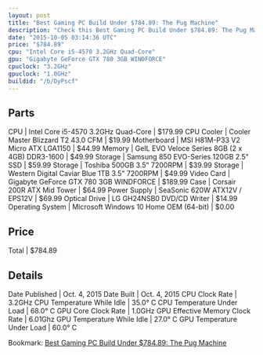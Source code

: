 ```yaml
---
layout: post
title: "Best Gaming PC Build Under $784.89: The Pug Machine"
description: "Check this Best Gaming PC Build Under $784.89: The Pug Machine. CPU: Intel Core i5-4570 3.2GHz Quad-Core, CPU Cooler: Cooler Master Blizzard T2 43.0 CFM, Motherboard: MSI "
date: "2015-10-05 03:14:36 UTC"
price: "$784.89"
cpu: "Intel Core i5-4570 3.2GHz Quad-Core"
gpu: "Gigabyte GeForce GTX 780 3GB WINDFORCE"
cpuclock: "3.2GHz"
gpuclock: "1.0GHz"
buildid: "/b/DyPscf"
---
```


## Parts

CPU | Intel Core i5-4570 3.2GHz Quad-Core | $179.99
CPU Cooler | Cooler Master Blizzard T2 43.0 CFM | $19.99
Motherboard | MSI H81M-P33 V2 Micro ATX LGA1150 | $44.99
Memory | GeIL EVO Veloce Series 8GB (2 x 4GB) DDR3-1600 | $49.99
Storage | Samsung 850 EVO-Series 120GB 2.5" SSD | $59.99
Storage | Toshiba  500GB 3.5" 7200RPM | $39.99
Storage | Western Digital Caviar Blue 1TB 3.5" 7200RPM | $49.99
Video Card | Gigabyte GeForce GTX 780 3GB WINDFORCE | $189.99
Case | Corsair 200R ATX Mid Tower | $64.99
Power Supply | SeaSonic 620W ATX12V / EPS12V | $69.99
Optical Drive | LG GH24NSB0 DVD/CD Writer | $14.99
Operating System | Microsoft Windows 10 Home OEM (64-bit) | $0.00

## Price

Total | $784.89

## Details

Date Published | Oct. 4, 2015
Date Built | Oct. 4, 2015
CPU Clock Rate | 3.2GHz
CPU Temperature While Idle | 35.0° C
CPU Temperature Under Load | 68.0° C
GPU Core Clock Rate | 1.0GHz
GPU Effective Memory Clock Rate | 6.01Ghz
GPU Temperature While Idle | 27.0° C
GPU Temperature Under Load | 60.0° C

Bookmark: [Best Gaming PC Build Under $784.89: The Pug Machine](http://pcbuilders.github.io/2015/10/05/best-gaming-pc-build-under-784-dollars-dot-89-the-pug-machine/)
